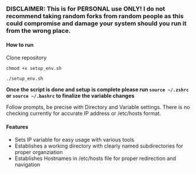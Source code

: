 
### DISCLAIMER: This is for PERSONAL use ONLY! I do not recommend taking random forks from random people as this could compromise and damage your system should you run it from the wrong place. ###

#### How to run ####

Clone repository

`chmod +x setup_env.sh`

`./setup_env.sh`

**Once the script is done and setup is complete please run `source ~/.zshrc` or `source ~/.bashrc` to finalize the variable changes**

Follow prompts, be precise with Directory and Variable settings. There is no checking currently for accurate IP address or /etc/hosts format.

#### Features ####

- Sets IP variable for easy usage with various tools
- Establishes a working directory with clearly named subdirectories for proper organziation
- Establishes Hostnames in /etc/hosts file for proper redirection and navigation
